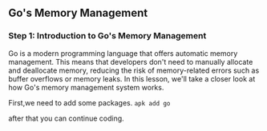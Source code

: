 ## Go's Memory Management

### Step 1: Introduction to Go's Memory Management

Go is a modern programming language that offers automatic memory management. This means that developers don't need to manually allocate and deallocate memory, reducing the risk of memory-related errors such as buffer overflows or memory leaks. In this lesson, we'll take a closer look at how Go's memory management system works.

First,we need to add some packages.
```apk add go```

after that you can continue coding.
